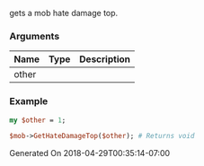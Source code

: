gets a mob hate damage top.
### Arguments
**Name**|**Type**|**Description**
:---|:---|:---
other||

### Example

```perl
my $other = 1;

$mob->GetHateDamageTop($other); # Returns void
```


Generated On 2018-04-29T00:35:14-07:00